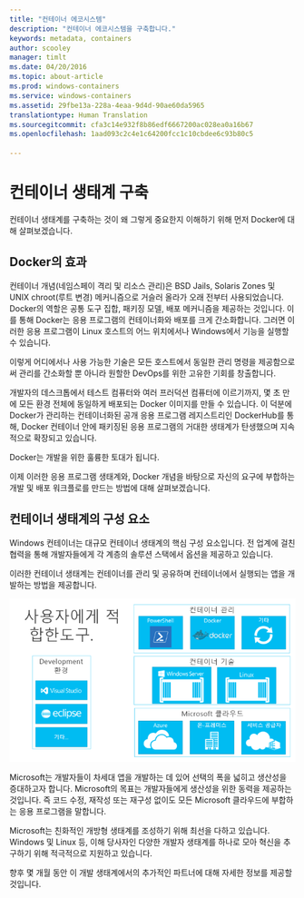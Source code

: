 ```yaml
---
title: "컨테이너 에코시스템"
description: "컨테이너 에코시스템을 구축합니다."
keywords: metadata, containers
author: scooley
manager: timlt
ms.date: 04/20/2016
ms.topic: about-article
ms.prod: windows-containers
ms.service: windows-containers
ms.assetid: 29fbe13a-228a-4eaa-9d4d-90ae60da5965
translationtype: Human Translation
ms.sourcegitcommit: cfa3c14e932f8b86edf6667200ac028ea0a16b67
ms.openlocfilehash: 1aad093c2c4e1c64200fcc1c10cbdee6c93b80c5

---
```


# 컨테이너 생태계 구축

컨테이너 생태계를 구축하는 것이 왜 그렇게 중요한지 이해하기 위해 먼저 Docker에 대해 살펴보겠습니다.

## Docker의 효과

컨테이너 개념(네임스페이 격리 및 리소스 관리)은 BSD Jails, Solaris Zones 및 UNIX chroot(루트 변경) 메커니즘으로 거슬러 올라가 오래 전부터 사용되었습니다.   Docker의 역할은 공통 도구 집합, 패키징 모델, 배포 메커니즘을 제공하는 것입니다.  이를 통해 Docker는 응용 프로그램의 컨테이너화와 배포를 크게 간소화합니다.  그러면 이러한 응용 프로그램이 Linux 호스트의 어느 위치에서나 Windows에서 기능을 실행할 수 있습니다.

이렇게 어디에서나 사용 가능한 기술은 모든 호스트에서 동일한 관리 명령을 제공함으로써 관리를 간소화할 뿐 아니라 원할한 DevOps를 위한 고유한 기회를 창출합니다.

개발자의 데스크톱에서 테스트 컴퓨터와 여러 프러덕션 컴퓨터에 이르기까지, 몇 초 만에 모든 환경 전체에 동일하게 배포되는 Docker 이미지를 만들 수 있습니다.  이 덕분에 Docker가 관리하는 컨테이너화된 공개 응용 프로그램 레지스트리인 DockerHub를 통해, Docker 컨테이너 안에 패키징된 응용 프로그램의 거대한 생태계가 탄생했으며 지속적으로 확장되고 있습니다. 

Docker는 개발을 위한 훌륭한 토대가 됩니다.

이제 이러한 응용 프로그램 생태계와, Docker 개념을 바탕으로 자신의 요구에 부합하는 개발 및 배포 워크플로를 만드는 방법에 대해 살펴보겠습니다.


## 컨테이너 생태계의 구성 요소

Windows 컨테이너는 대규모 컨테이너 생태계의 핵심 구성 요소입니다. 전 업계에 걸친 협력을 통해 개발자들에게 각 계층의 솔루션 스택에서 옵션을 제공하고 있습니다.

이러한 컨테이너 생태계는 컨테이너를 관리 및 공유하며 컨테이너에서 실행되는 앱을 개발하는 방법을 제공합니다.

![](media/containerEcosystem.png)

Microsoft는 개발자들이 차세대 앱을 개발하는 데 있어 선택의 폭을 넓히고 생산성을 증대하고자 합니다.  Microsoft의 목표는 개발자들에게 생산성을 위한 동력을 제공하는 것입니다. 즉 코드 수정, 재작성 또는 재구성 없이도 모든 Microsoft 클라우드에 부합하는 응용 프로그램을 말합니다.

Microsoft는 친화적인 개방형 생태계를 조성하기 위해 최선을 다하고 있습니다.  Windows 및 Linux 등, 이해 당사자인 다양한 개발자 생태계를 하나로 모아 혁신을 추구하기 위해 적극적으로 지원하고 있습니다.

향후 몇 개월 동안 이 개발 생태계에서의 추가적인 파트너에 대해 자세한 정보를 제공할 것입니다.



<!--HONumber=Jun16_HO4-->


